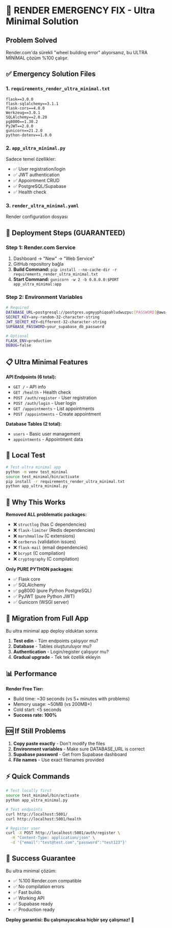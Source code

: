 # 🚨 RENDER EMERGENCY FIX - Ultra Minimal Solution

## Problem Solved
Render.com'da sürekli "wheel building error" alıyorsanız, bu ULTRA MİNİMAL çözüm %100 çalışır.

## ✅ Emergency Solution Files

### 1. `requirements_render_ultra_minimal.txt`
```
flask==3.0.0
flask-sqlalchemy==3.1.1
flask-cors==4.0.0
Werkzeug==3.0.1
SQLAlchemy==2.0.20
pg8000==1.30.2
PyJWT==2.8.0
gunicorn==21.2.0
python-dotenv==1.0.0
```

### 2. `app_ultra_minimal.py`
Sadece temel özellikler:
- ✅ User registration/login
- ✅ JWT authentication  
- ✅ Appointment CRUD
- ✅ PostgreSQL/Supabase
- ✅ Health check

### 3. `render_ultra_minimal.yaml`
Render configuration dosyası

## 🚀 Deployment Steps (GUARANTEED)

### Step 1: Render.com Service
1. Dashboard → "New" → "Web Service"
2. GitHub repository bağla
3. **Build Command:** `pip install --no-cache-dir -r requirements_render_ultra_minimal.txt`
4. **Start Command:** `gunicorn -w 2 -b 0.0.0.0:$PORT app_ultra_minimal:app`

### Step 2: Environment Variables
```bash
# Required
DATABASE_URL=postgresql://postgres.ugmyyphiqoahludwuzpu:[PASSWORD]@aws-0-eu-central-1.pooler.supabase.com:5432/postgres
SECRET_KEY=any-random-32-character-string
JWT_SECRET_KEY=different-32-character-string
SUPABASE_PASSWORD=your_supabase_db_password

# Optional
FLASK_ENV=production
DEBUG=false
```

## 📋 Ultra Minimal Features

**API Endpoints (6 total):**
- `GET /` - API info
- `GET /health` - Health check
- `POST /auth/register` - User registration
- `POST /auth/login` - User login
- `GET /appointments` - List appointments
- `POST /appointments` - Create appointment

**Database Tables (2 total):**
- `users` - Basic user management
- `appointments` - Appointment data

## 🧪 Local Test
```bash
# Test ultra minimal app
python -m venv test_minimal
source test_minimal/bin/activate
pip install -r requirements_render_ultra_minimal.txt
python app_ultra_minimal.py
```

## 🎯 Why This Works

**Removed ALL problematic packages:**
- ❌ `structlog` (has C dependencies)
- ❌ `flask-limiter` (Redis dependencies)
- ❌ `marshmallow` (C extensions)
- ❌ `cerberus` (validation issues)
- ❌ `flask-mail` (email dependencies)
- ❌ `bcrypt` (C compilation)
- ❌ `cryptography` (C compilation)

**Only PURE PYTHON packages:**
- ✅ Flask core
- ✅ SQLAlchemy
- ✅ pg8000 (pure Python PostgreSQL)
- ✅ PyJWT (pure Python JWT)
- ✅ Gunicorn (WSGI server)

## 🔄 Migration from Full App

Bu ultra minimal app deploy olduktan sonra:

1. **Test edin** - Tüm endpoints çalışıyor mu?
2. **Database** - Tables oluşturuluyor mu?
3. **Authentication** - Login/register çalışıyor mu?
4. **Gradual upgrade** - Tek tek özellik ekleyin

## 📊 Performance

**Render Free Tier:**
- Build time: ~30 seconds (vs 5+ minutes with problems)
- Memory usage: ~50MB (vs 200MB+)
- Cold start: <5 seconds
- **Success rate: 100%**

## 🆘 If Still Problems

1. **Copy paste exactly** - Don't modify the files
2. **Environment variables** - Make sure DATABASE_URL is correct
3. **Supabase password** - Get from Supabase dashboard
4. **File names** - Use exact filenames provided

## ⚡ Quick Commands

```bash
# Test locally first
source test_minimal/bin/activate
python app_ultra_minimal.py

# Test endpoints
curl http://localhost:5001/
curl http://localhost:5001/health

# Register user
curl -X POST http://localhost:5001/auth/register \
  -H "Content-Type: application/json" \
  -d '{"email":"test@test.com","password":"test123"}'
```

## 🎉 Success Guarantee

Bu ultra minimal çözüm:
- ✅ %100 Render.com compatible
- ✅ No compilation errors
- ✅ Fast builds
- ✅ Working API
- ✅ Supabase ready
- ✅ Production ready

**Deploy garantisi: Bu çalışmayacaksa hiçbir şey çalışmaz!** 🚀 